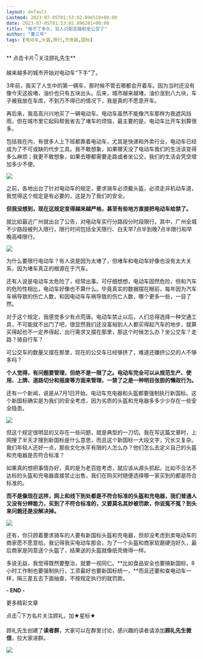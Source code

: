 ```yaml
---
layout: default
Lastmod: 2023-07-05T01:53:02.896518+00:00
date: 2023-07-05T01:53:02.896281+00:00
title: "用不了多久，穷人只配走路和坐公交了"
author: "董三年"
tags: [电动车,头盔,限行,充电器,国标]
---
```


** 点击卡片👇关注顾礼先生**  

越来越多的城市开始对电动车“下手”了。

3年前，我买了人生中的第一辆车，那时候不管去哪都会开着车。因为当时还没有像今天这般堵，油价也只有五块出头。后来，城市越来越堵，油价涨到八九块，车子被我放在车库，不到万不得已的情况下，我是真的不愿意开车。

再后来，我高高兴兴地买了一辆电动车。电动车虽然不能像汽车那样为我遮风挡雨，但在城市里它起码帮我省去了堵车的烦恼，最主要的是，电动车比开车划算很多。

包括我在内，有很多人上下班都靠着电动车，尤其是快递和外卖行业，电动车已经成为了不可或缺的代步工具。我不敢想象，如果哪天没了电动车我们的生活该变得多么麻烦；我更不敢想象，如果去哪都需要走路或者坐公交，我们的生活会凭空增加多少不便。

![](https://images.weserv.nl/?url=https%3A//mmbiz.qpic.cn/mmbiz_png/HjyyxWjh3uGq4ZnibA2E0U19ZNxHRKXQfgDOtydBMnGXanHib1WVQ6h0onjFx2B7cUialow6zdC9Mf4rGUrdtntIA/640%3Fwx_fmt%3Dpng)

之前，各地出台了针对电动车的规定，要求骑车必须戴头盔，必须走非机动车道，我觉得这个规定是有必要的，这是为了我们的安全。

**但我没想到，现在这规定变得越来越严格，甚至有些地方直接把电动车给禁了。**

就比如最近广州就出台了公告，对电动车实行分路段分时段限行。其中，广州全城不少路段被列入限行，限行时间包括全天限行、白天早7点半到晚7点半限行和早晚高峰限行。

![](https://images.weserv.nl/?url=https%3A//mmbiz.qpic.cn/mmbiz_png/HjyyxWjh3uGq4ZnibA2E0U19ZNxHRKXQf8BjIeVLRpUXHic0dKvmv9UonIxaN2ws6n3Aic5S02nnjiclfG7GoMNEYA/640%3Fwx_fmt%3Dpng)

为什么要限行电动车？有人说是因为太堵了，但堵车和电动车好像也没有太大关系，因为堵车真正的根源在于汽车。

还有人说是电动车太危险了，经常出事。可仔细想想，电动车固然危险，但和汽车的危险性相比，电动车好像也不算什么。毕竟真实的数据摆在眼前，每年因为汽车车祸导致的伤亡人数，和因电动车车祸导致的伤亡人数，哪个更多一些，一目了然。

对于这个规定，我感觉多少有点荒唐。电动车禁止以后，人们总得选择一种交通工具，不可能就不出门了吧，很显然我们还没富裕到人人都买得起汽车的地步，就算买得起也不一定养得起，出行需求又摆在那里，那这个时候怎么办？坐公交车？走路？骑自行车？

可公交车的数量又摆在那里，现在的公交车已经够挤了，难道还嫌挤公交的人不够多吗？

**个人觉得，有问题要管理，但绝不是一限了之。电动车完全可以从规范生产、使用、上牌、道路切分和报废等方面来管理，一禁了之是一种明目张胆的懒政行为。**

还有一个新闻，说是从7月1日开始，电动车充电器和头盔都要强制执行新国标。这个新国标确实是为我们的安全考虑，因为劣质的头盔和充电器多多少少存在一些安全隐患。

![](https://images.weserv.nl/?url=https%3A//mmbiz.qpic.cn/mmbiz_png/HjyyxWjh3uGq4ZnibA2E0U19ZNxHRKXQfOA6Ir127MSU2kzpxbsnZBXGaI9TTUL6bKZEkcaHHpgNiaDcaUjO4LmQ/640%3Fwx_fmt%3Dpng)

但这个规定很明显的又存在一些问题，就是典型的一刀切。我在写这篇文章时，上网搜了半天才搜到新国标是什么意思，而且这个新国标一大段文字，冗长又复杂。我们年轻人还好一点，那些文化水平有限的人怎么办？他们怎么去定义自己的头盔和充电器是否符合标准？

如果真的想把事情办好，真的是为老百姓考虑，就应该从源头抓起，比如不合法不达标的头盔和充电器直接禁止出售，我们在购买时随便选择哪一家买到的都是符合标准的。

**而不是像现在这样，网上和线下到处都是不符合标准的头盔和充电器，我们普通人又没有分辨能力，买到了不符合标准的，又要莫名其妙被罚款，你说冤不冤？到头来问题还是没解决掉。**

![](https://images.weserv.nl/?url=https%3A//mmbiz.qpic.cn/mmbiz_jpg/HjyyxWjh3uGq4ZnibA2E0U19ZNxHRKXQf2f7H1zXyVvvZo5g3pYjCL3AJInfxy49lSw2SvLia3adiaZJTMyJ3paaw/640%3Fwx_fmt%3Djpeg)

还有，你只顾着要求骑车的人要有新国标头盔和充电器，但却没考虑到卖电动车的商家愿不愿意给。我记得我买电动车那会，为了一个头盔和商家软磨硬泡好久，最后商家是同意送个头盔了，结果送的头盔就像纸壳做得一样。

多说无益，我觉得既然要整治，就要一视同仁。**比如食品安全也要搞新国标，8小时工作制也要强制执行，工资最好也要新国标统一，**而且还要和查电动车一样，隔三差五去下面抽查，不按规定执行的就罚款。

**\- END -**

更多精彩文章

点击👇下方名片关注顾礼，加★星标★

  

顾礼先生创建了**读者群**，大家可以在群里讨论，感兴趣的读者请添加**顾礼先生微信**，拉大家进群。

![](https://images.weserv.nl/?url=https%3A//mmbiz.qpic.cn/mmbiz_png/HjyyxWjh3uEjZicsvw5YntlJ2q7XNVsia8ia45IGIe8CvG37zwPLlbFUYVsYwP2buMAFzYiaLhDHnu64ficwkpLTeLg/640%3Fwx_fmt%3Dpng)

